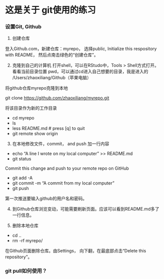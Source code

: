 # 这是关于 git使用的练习


### 设置Git, Github

1. 创建仓库

登入Github.com，新建仓库：myrepo， 选择public, Initialize this respository with README， 然后点南击绿色的“创建仓库”。

2. 克隆到自己的计算机
 打开shell，可以在RStudo中，Tools > Shell方式打开。
看看当前目录位置 pwd，可以通过cd进入自己想要的目录，我是进入的
/Users/zhaoxiliang/Github（苹果电脑）

将github仓库myrepo克隆到本地

git clone https://github.com/zhaoxiliang/myrepo.git

将该目录作为新的工作目录
 - cd myrepo
 - ls
 - less README.md # press [q] to quit
 - git remote show origin

3. 在本地修改文件，commit， and push
加一行内容

 - echo “A line I wrote on my local computer” >> README.md
 - git status

Commit this change and push to your remote repo on GitHub

 - git add -A
 - git commit -m “A commit from my local computer”
 - git push

第一次推送要输入github的用户名和密码。

4. 到Github仓库浏览变动，可能需要刷新页面。应该可以看到README.md多了一行信息。


5. 删除本地仓库
 - cd ..
 - rm -rf myrepo/

在Github页面删除仓库。由Settings， 向下翻，在最底部点击“Delete this repository”。

### git pull如何使用？

